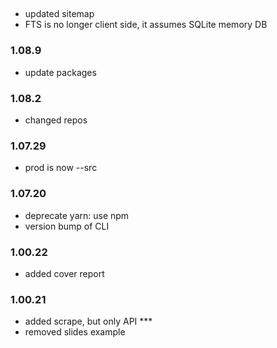 

## 
- updated sitemap
- FTS is no longer client side, it assumes SQLite memory DB



### 1.08.9
- update packages

### 1.08.2
- changed repos

### 1.07.29
- prod is now --src

### 1.07.20
- deprecate yarn: use npm
- version bump of CLI

### 1.00.22
- added cover report

### 1.00.21
- added scrape, but only API ***
- removed slides example